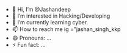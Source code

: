 - 👋 Hi, I’m @Jashandeep
- 👀 I’m interested in Hacking/Developing 
- 🌱 I’m currently learning cyber.
- 📫 How to reach me ig ="jashan_singh_kkp
- 😄 Pronouns: ...
- ⚡ Fun fact: ...

<!---
jaskkp/jaskkp is a ✨ special ✨ repository because its `README.md` (this file) appears on your GitHub profile.
You can click the Preview link to take a look at your changes.
--->
